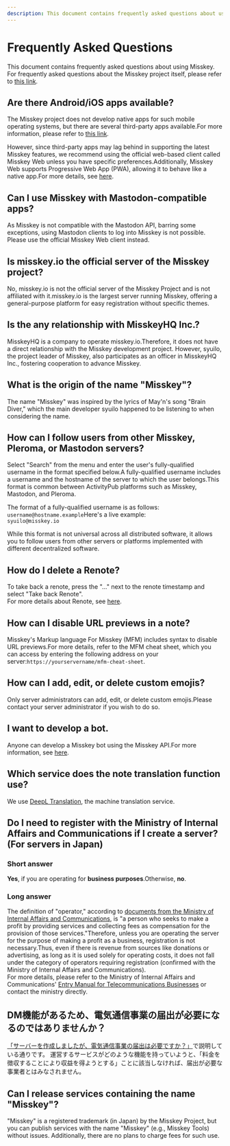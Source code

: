 ```yaml
---
description: This document contains frequently asked questions about using Misskey.
---
```


# Frequently Asked Questions

This document contains frequently asked questions about using Misskey.<br>
For frequently asked questions about the Misskey project itself, please refer to [this link](../../about-misskey#frequently-asked-questions).

## Are there Android/iOS apps available?

The Misskey project does not develop native apps for such mobile operating systems, but there are several third-party apps available.For more information, please refer to [this link](./apps).<br>

However, since third-party apps may lag behind in supporting the latest Misskey features, we recommend using the official web-based client called Misskey Web unless you have specific preferences.Additionally, Misskey Web supports Progressive Web App (PWA), allowing it to behave like a native app.For more details, see [here](/docs/for-users/stepped-guides/how-to-use-pwa/).

## Can I use Misskey with Mastodon-compatible apps?

As Misskey is not compatible with the Mastodon API, barring some exceptions, using Mastodon clients to log into Misskey is not possible.<br>
Please use the official Misskey Web client instead.

## Is misskey.io the official server of the Misskey project?

No, misskey.io is not the official server of the Misskey Project and is not affiliated with it.misskey.io is the largest server running Misskey, offering a general-purpose platform for easy registration without specific themes.

## Is the any relationship with MisskeyHQ Inc.?

MisskeyHQ is a company to operate misskey.io.Therefore, it does not have a direct relationship with the Misskey development project.
However, syuilo, the project leader of Misskey, also participates as an officer in MisskeyHQ Inc., fostering cooperation to advance Misskey.

## What is the origin of the name "Misskey"?

The name "Misskey" was inspired by the lyrics of May'n's song "Brain Diver," which the main developer syuilo happened to be listening to when considering the name.

## How can I follow users from other Misskey, Pleroma, or Mastodon servers?

Select "Search" from the menu and enter the user's fully-qualified username in the format specified below.A fully-qualified username includes a username and the hostname of the server to which the user belongs.This format is common between ActivityPub platforms such as Misskey, Mastodon, and Pleroma.<br>

The format of a fully-qualified username is as follows:\
`username@hostname.example`Here's a live example:\
`syuilo@misskey.io`

While this format is not universal across all distributed software, it allows you to follow users from other servers or platforms implemented with different decentralized software.

## How do I delete a Renote?

To take back a renote, press the "..." next to the renote timestamp and select "Take back Renote".<br>
For more details about Renote, see [here](../features/note/#renote).

## How can I disable URL previews in a note?

Misskey's Markup language For Misskey (MFM) includes syntax to disable URL previews.For more details, refer to the MFM cheat sheet, which you can access by entering the following address on your server:`https://yourservername/mfm-cheat-sheet`.

## How can I add, edit, or delete custom emojis?

Only server administrators can add, edit, or delete custom emojis.Please contact your server administrator if you wish to do so.

## I want to develop a bot.

Anyone can develop a Misskey bot using the Misskey API.For more information, see [here](../../for-developers/api/).

## Which service does the note translation function use?

We use [DeepL Translation](https://www.deepl.com/), the machine translation service.

## Do I need to register with the Ministry of Internal Affairs and Communications if I create a server? (For servers in Japan)

### Short answer

**Yes**, if you are operating for **business purposes**.Otherwise, **no**.

### Long answer

The definition of "operator," according to [documents from the Ministry of Internal Affairs and Communications](https://www.soumu.go.jp/main_content/000477428.pdf), is "a person who seeks to make a profit by providing services and collecting fees as compensation for the provision of those services."Therefore, unless you are operating the server for the purpose of making a profit as a business, registration is not necessary.Thus, even if there is revenue from sources like donations or advertising, as long as it is used solely for operating costs, it does not fall under the category of operators requiring registration (confirmed with the Ministry of Internal Affairs and Communications).<br>
For more details, please refer to the Ministry of Internal Affairs and Communications' [Entry Manual for Telecommunications Businesses](https://www.soumu.go.jp/main_content/000477428.pdf) or contact the ministry directly.

## DM機能があるため、電気通信事業の届出が必要になるのではありませんか？

[「サーバーを作成しましたが、電気通信事業の届出は必要ですか？」](#サーバーを作成しましたが電気通信事業の届出は必要ですか)で説明している通りです。
運営するサービスがどのような機能を持っていようと、「料⾦を徴収することにより収益を得ようとする」ことに該当しなければ、届出が必要な事業者とはみなされません。

## Can I release services containing the name "Misskey"?

"Misskey" is a registered trademark (in Japan) by the Misskey Project, but you can publish services with the name "Misskey" (e.g., Misskey Tools) without issues.
Additionally, there are no plans to charge fees for such use.
